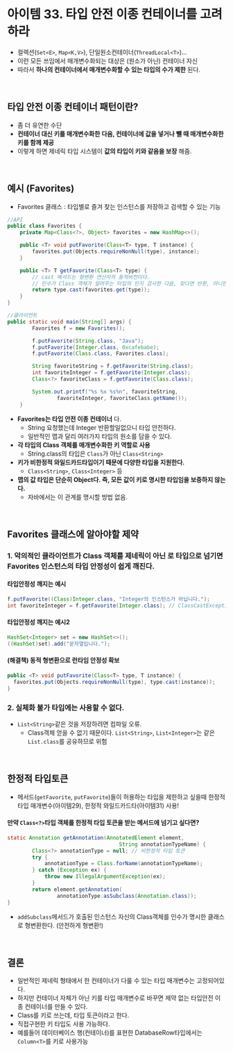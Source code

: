 # 아이템 33. 타입 안전 이종 컨테이너를 고려하라

- 컬렉션(`Set<E>`, `Map<K,V>`), 단일원소컨테이너(`ThreadLocal<T>`)...
- 이런 모든 쓰임에서 매개변수화되는 대상은 (원소가 아닌) 컨테이너 자신
- 따라서 __하나의 컨테이너에서 매개변수화할 수 있는 타입의 수가 제한__ 된다.

<br/>

## 타입 안전 이종 컨테이너 패턴이란?

- 좀 더 유연한 수단
- __컨테이너 대신 키를 매개변수화한 다음, 컨테이너에 값을 넣거나 뺄 때 매개변수화한 키를 함께 제공__
- 이렇게 하면 제네릭 타입 시스템이 __값의 타입이 키와 같음을 보장__ 해줌.

<br/>

## 예시 (Favorites)

- Favorites 클래스 : 타입별로 즐겨 찾는 인스턴스를 저장하고 검색할 수 있는 기능

```java
//API
public class Favorites {    
    private Map<Class<?>, Object> favorites = new HashMap<>();

    public <T> void putFavorite(Class<T> type, T instance) {
        favorites.put(Objects.requireNonNull(type), instance);
    }

    public <T> T getFavorite(Class<T> type) {
        // cast 메서드는 형변환 연산자의 동적버전이다.
        // 인수가 Class 객체가 알려주는 타입의 인지 검사한 다음, 맞다면 반환, 아니면 ClassCastException
        return type.cast(favorites.get(type));
    }
}
```

```java
//클라이언트
public static void main(String[] args) {
        Favorites f = new Favorites();

        f.putFavorite(String.class, "Java");
        f.putFavorite(Integer.class, 0xcafebabe);
        f.putFavorite(Class.class, Favorites.class);

        String favoriteString = f.getFavorite(String.class);
        int favoriteInteger = f.getFavorite(Integer.class);
        Class<?> favoriteClass = f.getFavorite(Class.class);

        System.out.printf("%s %x %s%n", favoriteString,
                favoriteInteger, favoriteClass.getName());
    }
```

- __Favorites는 타입 안전 이종 컨테이너__ 다.
    - String 요청했는데 Integer 반환할일없으니 타입 안전하다.
    - 일반적인 맵과 달리 여러가지 타입의 원소를 담을 수 있다.
- __각 타입의 Class 객체를 매개변수화한 키 역할로 사용__
    - String.class의 타입은 `Class`가 아닌 `Class<String>`
- __키가 비한정적 와일드카드타입이기 때문에 다양한 타입을 지원한다.__
    - `Class<String>`, `Class<Integer>` 등
- __맵의 값 타입은 단순히 Object다. 즉, 모든 값이 키로 명시한 타입임을 보증하지 않는다.__
    - 자바에서는 이 관계를 명시할 방법 없음.

<br/>

## Favorites 클래스에 알아야할 제약

### 1. 악의적인 클라이언트가 Class 객체를 제네릭이 아닌 로 타입으로 넘기면 Favorites 인스턴스의 타입 안정성이 쉽게 깨진다.

#### 타입안정성 깨지는 예시

```java
f.putFavorite((Class)Integer.class, "Integer의 인스턴스가 아닙니다.");
int favoriteInteger = f.getFavorite(Integer.class); // ClassCastException 발생
```

#### 타입안정성 깨지는 예시2

```java
HashSet<Integer> set = new HashSet<>();
((HashSet)set).add("문자열입니다.");
```

#### (해결책) 동적 형변환으로 런타임 안정성 확보

```java
public <T> void putFavorite(Class<T> type, T instance) {
  favorites.put(Objects.requireNonNull(type), type.cast(instance));
}
```

### 2. 실체화 불가 타입에는 사용할 수 없다.

- `List<String>`같은 것을 저장하려면 컴파일 오류.
    - Class객체 얻을 수 없기 때문이다. `List<String>`, `List<Integer>`는 같은 `List.class`를 공유하므로 위험

<br/>

## 한정적 타입토큰

- 메서드(`getFavorite`, `putFavorite`)들이 허용하는 타입을 제한하고 싶을때 한정적 타입 매개변수(아이템29), 한정적 와일드카드타(아이템31) 사용!

#### 만약 `Class<?>`타입 객체를 한정적 타입 토큰을 받는 메서드에 넘기고 싶다면?

```java
static Annotation getAnnotation(AnnotatedElement element,
                                    String annotationTypeName) {
        Class<?> annotationType = null; // 비한정적 타입 토큰
        try {
            annotationType = Class.forName(annotationTypeName);
        } catch (Exception ex) {
            throw new IllegalArgumentException(ex);
        }
        return element.getAnnotation(
                annotationType.asSubclass(Annotation.class));
}
```

- `addSubclass`메서드가 호출된 인스턴스 자신의 Class객체를 인수가 명시한 클래스로 형변환한다. (안전하게 형변환!)

<br/>

## 결론

- 일반적인 제네릭 형태에서 한 컨테이너가 다룰 수 있는 타입 매개변수는 고정되어있다.
- 하지만 컨테이너 자체가 아닌 키를 타입 매개변수로 바꾸면 제약 없는 타입안전 이종 컨테이너를 만들 수 있다.
- Class를 키로 쓰는데, 타입 토큰이라고 한다.
- 직접구현한 키 타입도 사용 가능하다.
- 예를들어 데이터베이스 행(컨테이너)를 표현한 DatabaseRow타입에서는 `Column<T>`를 키로 사용가능
